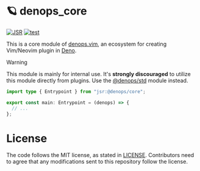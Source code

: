 # 🪐 denops_core

[![JSR](https://jsr.io/badges/@denops/core)](https://jsr.io/@denops/core)
[![test](https://github.com/vim-denops/deno-denops/workflows/test/badge.svg)](https://github.com/vim-denops/deno-denops/actions?query=workflow%3Atest)

This is a core module of [denops.vim], an ecosystem for creating Vim/Neovim
plugin in [Deno].

> [!WARNING]
>
> This module is mainly for internal use. It's **strongly discouraged** to
> utilize this module directly from plugins. Use the [@denops/std] module
> instead.

```ts
import type { Entrypoint } from "jsr:@denops/core";

export const main: Entrypoint = (denops) => {
  // ...
};
```

[deno]: https://deno.land/
[denops.vim]: https://github.com/vim-denops/denops.vim
[@denops/std]: https://jsr.io/@denops/std

# License

The code follows the MIT license, as stated in [LICENSE](./LICENSE).
Contributors need to agree that any modifications sent to this repository follow
the license.
